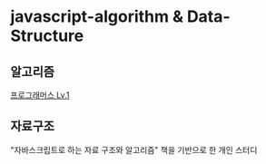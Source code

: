 # javascript-algorithm & Data-Structure

## 알고리즘

[프로그래머스 Lv.1](https://github.com/leeheejuuun/javascript-algorithm/tree/main/programmers/Level.1)

## 자료구조

"자바스크립트로 하는 자료 구조와 알고리즘" 책을 기반으로 한 개인 스터디
